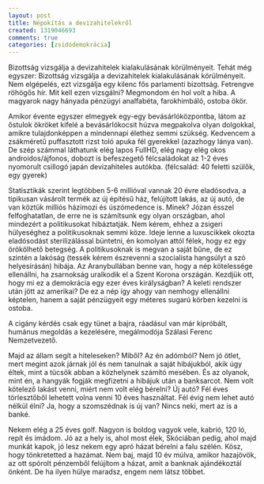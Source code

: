 ```yaml
---
layout: post
title: Népokítás a devizahitelekről
created: 1319046693
comments: true
categories: [zsidódemokrácia]
---
```

Bizottság vizsgálja a devizahitelek kialakulásának körülményeit. Tehát még egyszer: Bizottság vizsgálja a devizahitelek kialakulásának körülményeit. Nem elgépelés, ezt vizsgálja egy kilenc fős parlamenti bizottság. Fetrengve röhögős hír. Mit kell ezen vizsgálni? Megmondom én hol volt a hiba. A magyarok nagy hányada pénzügyi analfabéta, farokhimbáló, ostoba ökör.

Amikor évente egyszer elmegyek egy-egy bevásárlóközpontba, látom az őstulok ökröket kifelé a bevásárlókocsit húzva megpakolva olyan dolgokkal, amikre tulajdonképpen a mindennapi élethez semmi szükség. Kedvencem a zsákméretű puffasztott rizst toló apuka fél gyerekkel (azazhogy lánya van). De szép számmal láthatunk elég lapos FullHD, elég nagy elég okos androidos/ájfonos, dobozt is befeszegető félcsaládokat az 1-2 éves nyomorult csillogó japán devizahiteles autókba. (félcsalád: 40 feletti szülők, egy gyerek)

Statisztikák szerint legtöbben 5-6 millióval vannak 20 évre eladósodva, a tipikusan vásárolt termék az új építésű ház, felújított lakás, az új autó, de van köztük milliós házimozi és úszómedence is. Minek? Józan ésszel felfoghatatlan, de erre ne is számítsunk egy olyan országban, ahol mindezért a politikusokat hibáztatják. Nem kérem, ehhez a zsigeri hülyeséghez a politikusoknak semmi köze. Ideje lenne a luxuscikkek okozta eladósodást sterilizálással büntetni, én komolyan attól félek, hogy ez egy örökölhető betegség. A politikusoknak is megvan a saját bűne, de ez szintén a lakóság (tessék kérem észrevenni a szocialista hangsúlyt a szó helyesírásán) hibája. Az Aranybullában benne van, hogy a nép kötelessége ellenállni, ha zsarnokság uralkodik el a Szent Korona országán. Kezdjük ott, hogy mi ez a demokrácia egy ezer éves királyságban? A keleti rendszer után jött az amerikai? De ez a nép így ahogy van nemhogy ellenállni képtelen, hanem a saját pénzügyeit egy méteres sugarú körben kezelni is ostoba.

A cigány kérdés csak egy tünet a bajra, ráadásul van már kipróbált, humánus megoldás a kezelésére, megálmodója Szálasi Ferenc Nemzetvezető.

Majd az állam segít a hiteleseken? Miből? Az én adómból? Nem jó ötlet, mert megint azok járnak jól és nem tanulnak a saját hibájukból, akik úgy éltek, mint a tücsök abban a közhelynek számító mesében. És az olyanok, mint én, a hangyák fogják megfizetni a hibájuk után a banksarcot. Nem volt kötelező lakást venni, miért nem volt elég bérelni? Új autó? Fél éves törlesztőből lehetett volna venni 10 éves használtat. Fél évig nem lehet autó nélkül élni? Ja, hogy a szomszédnak is új van? Nincs neki, mert az is a banké.

Nekem elég a 25 éves golf. Nagyon is boldog vagyok vele, kabrió, 120 ló, repít és imádom. Jó az a hely is, ahol most élek, Skóciában pedig, ahol majd munkát kapok, jó lesz nekem egy apró házat bérelni a falu szélén. Kösz, hogy tönkretetted a hazámat. Nem baj, majd 10 év múlva, amikor hazajövök, az ott spórolt pénzemből felújítom a házat, amit a banknak ajándékoztál önként. De ha ilyen hülye maradsz, engem nem látsz többet.
